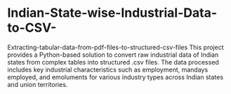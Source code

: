 # Indian-State-wise-Industrial-Data-to-CSV-
Extracting-tabular-data-from-pdf-files-to-structured-csv-files
This project provides a Python-based solution to convert raw industrial data of Indian states from complex tables into structured .csv files. The data processed includes key industrial characteristics such as employment, mandays employed, and emoluments for various industry types across Indian states and union territories.
